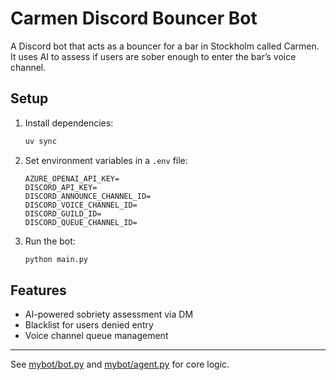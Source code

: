 # Carmen Discord Bouncer Bot

A Discord bot that acts as a bouncer for a bar in Stockholm called Carmen. It uses AI to assess if users are sober enough to enter the bar’s voice channel.

## Setup

1. Install dependencies:
   ```sh
   uv sync
   ```

2. Set environment variables in a `.env` file:
   ```
   AZURE_OPENAI_API_KEY=
   DISCORD_API_KEY=
   DISCORD_ANNOUNCE_CHANNEL_ID=
   DISCORD_VOICE_CHANNEL_ID=
   DISCORD_GUILD_ID=
   DISCORD_QUEUE_CHANNEL_ID=
   ```

3. Run the bot:
   ```sh
   python main.py
   ```

## Features

- AI-powered sobriety assessment via DM
- Blacklist for users denied entry
- Voice channel queue management

---
See [mybot/bot.py](mybot/bot.py) and [mybot/agent.py](mybot/agent.py) for core logic.
